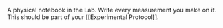 A physical notebook in the Lab. Write every measurement you make on it. This should be part of your [[Experimental Protocol]].